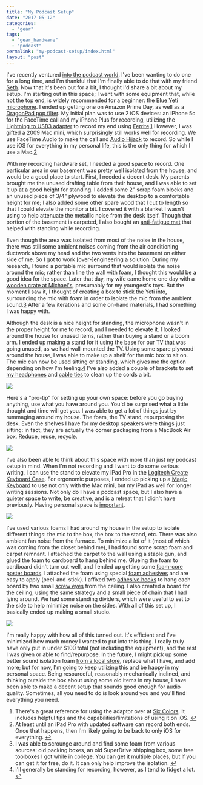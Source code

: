 ```yaml
---
title: "My Podcast Setup"
date: "2017-05-12"
categories: 
  - "gear"
tags: 
  - "gear_hardware"
  - "podcast"
permalink: "my-podcast-setup/index.html"
layout: "post"
---
```


I've recently ventured [into the podcast world](http://fundamentallybroken.men "Fundamentally Broken"). I've been wanting to do one for a long time, and I'm thankful that I'm finally able to do that with my friend [Seth](http://sethclifford.me "Seth Clifford"). Now that it's been out for a bit, I thought I'd share a bit about my setup. I'm starting out in this space; I went with some equipment that, while not the top end, is widely recommended for a beginner: the [Blue Yeti microphone](http://www.amazon.com/dp/B002VA464S/?tag=nahumck-20). I ended up getting one on Amazon Prime Day, as well as a [DragonPad pop filter](http://www.amazon.com/dp/B008AOH1O6/?tag=nahumck-20). My initial plan was to use 2 iOS devices: an iPhone 5c for the FaceTime call and my iPhone Plus for recording, utilizing the [Lightning to USB3 adapter](http://www.amazon.com/dp/B01F7KJDIM/?tag=nahumck-20) to record my end using [Ferrite](https://geo.itunes.apple.com/us/app/ferrite-recording-studio/id1018780185?mt=8&uo=4&at=1001l4VZ&ct=ntwitter "Ferrite Recording Studio on the App Store").[1](#fn1) However, I was gifted a 2009 Mac mini, which surprisingly still works well for recording. We use FaceTime Audio to make the call and [Audio Hijack](https://www.rogueamoeba.com/audiohijack/ "Audio Hijack by Rogue Amoeba") to record. So while I use iOS for everything in my personal life, this is the only thing for which I use a Mac.[2](#fn2)

With my recording hardware set, I needed a good space to record. One particular area in our basement was pretty well isolated from the house, and would be a good place to start. First, I needed a decent desk. My parents brought me the unused drafting table from their house, and I was able to set it up at a good height for standing. I added some 2" scrap foam blocks and an unused piece of 3/4" plywood to elevate the desktop to a comfortable height for me; I also added some other spare wood that I cut to length so that I could elevate the monitor a bit. I covered it with a blanket I wasn't using to help attenuate the metallic noise from the desk itself. Though that portion of the basement is carpeted, I also bought an [anti-fatigue mat](http://www.amazon.com/dp/B017HIJ86O/?tag=nahumck-20 "Anti-Fatigue Mat") that helped with standing while recording.

Even though the area was isolated from most of the noise in the house, there was still some ambient noises coming from the air conditioning ductwork above my head and the two vents into the basement on either side of me. So I got to work \[over-\]engineering a solution. During my research, I found a portable mic surround that would isolate the noise around the mic; rather than line the wall with foam, I thought this would be a good idea for the space. Later that day, my wife came home one day with a [wooden crate at Michael's](http://www.michaels.com/artminds-wood-crate-carry-all/10228808.html#start=1), presumably for my youngest's toys. But the moment I saw it, I thought of creating a box to stick the Yeti into, surrounding the mic with foam in order to isolate the mic from the ambient sound.[3](#fn3) After a few iterations and some on-hand materials, I had something I was happy with.

Although the desk is a nice height for standing, the microphone wasn't in the proper height for me to record, and I needed to elevate it. I looked around the house for unused items, rather than buying a stand or a boom arm. I ended up making a stand for it using the base for our TV that was going unused, as we had wall-mounted the TV. Using some spare plywood around the house, I was able to make up a shelf for the mic box to sit on. The mic can now be used sitting or standing, which gives me the option depending on how I'm feeling.[4](#fn4) I've also added a couple of brackets to set [my headphones](http://www.amazon.com/dp/B003LPTAYI/?tag=nahumck-20 "Sennheiser HD 202 II Professional Headphones - Amazon.com") and [cable ties](http://www.amazon.com/dp/B008F28WB4/?tag=nahumck-20 "Monoprice Hook and Loop Cable Ties, 60 pack - Amazon.com") to clean up the cords a bit.

![](/images/Image-2-4-17-5-02-PM-1.png)

Here's a "pro-tip" for setting up your own space: before you go buying anything, use what you have around you. You'd be surprised what a little thought and time will get you. I was able to get a lot of things just by rummaging around my house. The foam, the TV stand, repurposing the desk. Even the shelves I have for my desktop speakers were things just sitting: in fact, they are actually the corner packaging from a MacBook Air box. Reduce, reuse, recycle.

![](/images/Image-5-1-17-12-00-PM-1.jpeg)

I've also been able to think about this space with more than just my podcast setup in mind. When I'm not recording and I want to do some serious writing, I can use the stand to elevate my iPad Pro in the [Logitech Create Keyboard Case](http://www.amazon.com/dp/B01HIS30OY/?tag=nahumck-20 "Logitech Create Keyboard - Amazon.com"). For ergonomic purposes, I ended up picking up a [Magic Keyboard](http://www.amazon.com/dp/B016QO64FI/?tag=nahumck-20 "Apple Magic Keyboard - Amazon.com") to use not only with the Mac mini, but my iPad as well for longer writing sessions. Not only do I have a podcast space, but I also have a quieter space to write, be creative, and is a retreat that I didn't have previously. Having personal space is [important](http://podcast.fundamentallybroken.men/4 "Fundamentally Broken Ep 4 - A Place to Sit and Stare in Silence").

![](/images/Image-5-1-17-12-10-PM-1.png)

I've used various foams I had around my house in the setup to isolate different things: the mic to the box, the box to the stand, etc. There was also ambient fan noise from the furnace. To minimize a lot of it (most of which was coming from the closet behind me), I had found some scrap foam and carpet remnant. I attached the carpet to the wall using a staple gun, and glued the foam to cardboard to hang behind me. Glueing the foam to cardboard didn't turn out well, and I ended up getting some [foam-core poster boards](http://www.amazon.com/dp/B0006VRTZM/?tag=nahumck-20 "Elmer's 20x30x3/16"). I attached the foam using special [foam adhesives](http://www.amazon.com/dp/B00WRQ5RVC/?tag=nahumck-20 "NextTape Foam Adhesive Tabs, 24 pack - Amazon.com") and are easy to apply (peel-and-stick). I affixed two [adhesive hooks](http://www.amazon.com/dp/B000OEJARG/?tag=nahumck-20 "3M Command® Hooks, 9 pack - Amazon.com") to hang each board by two small [screw eyes](http://www.amazon.com/dp/B005P1VRJM/?tag=nahumck-20 "5/16") from the ceiling. I also created a board for the ceiling, using the same strategy and a small piece of chain that I had lying around. We had some standing dividers, which were useful to set to the side to help minimize noise on the sides. With all of this set up, I basically ended up making a small studio.

![](/images/Image-5-1-17-11-59-AM-1.png)

I'm really happy with how all of this turned out. It's efficient and I've minimized how much money I wanted to put into this thing. I really truly have only put in under $100 total (not including the equipment), and the rest I was given or able to find/repurpose. In the future, I might pick up some better sound isolation foam [from a local store](http://www.thefoamfactory.com/acousticfoam/acousticfoam.html), replace what I have, and add more; but for now, I'm going to keep utilizing this and be happy in my personal space. Being resourceful, reasonably mechanically inclined, and thinking outside the box about using some old items in my house, I have been able to make a decent setup that sounds good enough for audio quality. Sometimes, all you need to do is look around you and you'll find everything you need.

1. There's a great reference for using the adaptor over at [Six Colors](https://sixcolors.com/post/2016/03/a-few-lightning-usb-3-adapter-follow-ups/). It includes helpful tips and the capabilities/limitations of using it on iOS. [↩](#ffn1)
2. At least until an iPad Pro with updated software can record both ends. Once that happens, then I'm likely going to be back to only iOS for everything. [↩](#ffn2)
3. I was able to scrounge around and find some foam from various sources: old packing boxes, an old SuperDrive shipping box, some free toolboxes I got while in college. You can get it multiple places, but if you can get it for free, do it. It can only help improve the isolation. [↩](#ffn3)
4. I'll generally be standing for recording, however, as I tend to fidget a lot. [↩](#ffn4)
